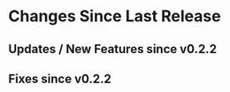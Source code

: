 Changes Since Last Release
==========================


Updates / New Features since v0.2.2
-----------------------------------


Fixes since v0.2.2
------------------

